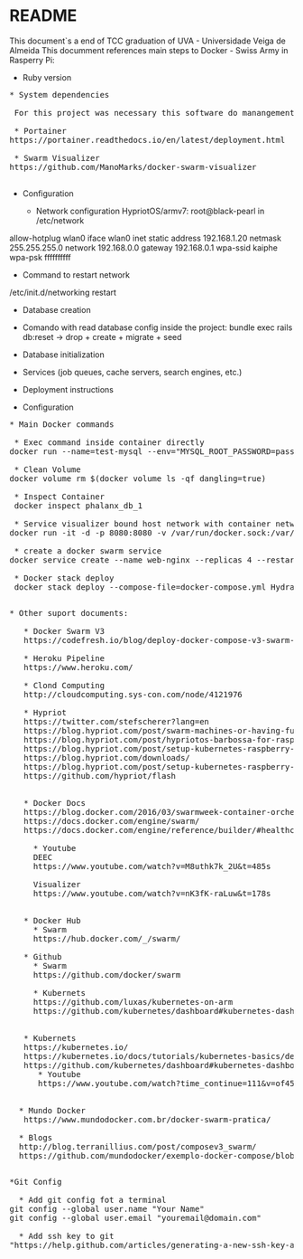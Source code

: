 # README


This document`s a end of TCC graduation of UVA - Universidade Veiga de Almeida
This documment references main steps to Docker - Swiss Army in  Rasperry Pi:

* Ruby version

<pre>
* System dependencies

 For this project was necessary this software do manangement docker containers:

 * Portainer
https://portainer.readthedocs.io/en/latest/deployment.html

 * Swarm Visualizer
https://github.com/ManoMarks/docker-swarm-visualizer

</pre>

* Configuration

  * Network configuration
HypriotOS/armv7: root@black-pearl in /etc/network

allow-hotplug wlan0
iface wlan0 inet static
        address 192.168.1.20
        netmask 255.255.255.0
        network 192.168.0.0
        gateway 192.168.0.1
        wpa-ssid kaiphe
        wpa-psk  ffffffffff

   * Command to restart network

/etc/init.d/networking restart

* Database creation

 * Comando with read database config inside the project:
bundle exec rails db:reset -> drop + create + migrate + seed


* Database initialization


* Services (job queues, cache servers, search engines, etc.)

* Deployment instructions

* Configuration

<pre>
* Main Docker commands

 * Exec command inside container directly
docker run --name=test-mysql --env="MYSQL_ROOT_PASSWORD=password" mysql

 * Clean Volume
docker volume rm $(docker volume ls -qf dangling=true)

 * Inspect Container
 docker inspect phalanx_db_1

 * Service visualizer bound host network with container network
docker run -it -d -p 8080:8080 -v /var/run/docker.sock:/var/run/docker.sock alexellis2/visualizer-arm

 * create a docker swarm service
docker service create --name web-nginx --replicas 4 --restart-max-attempts 3 --restart-window 5s --rollback-delay 3s --workdir /myapp/ -p 8080:80 nginx:alpine

 * Docker stack deploy
 docker stack deploy --compose-file=docker-compose.yml Hydra

</pre>

<pre>
* Other suport documents:
   
   * Docker Swarm V3
   https://codefresh.io/blog/deploy-docker-compose-v3-swarm-mode-cluster/
   
   * Heroku Pipeline
   https://www.heroku.com/

   * Clond Computing
   http://cloudcomputing.sys-con.com/node/4121976
   
   * Hypriot
   https://twitter.com/stefscherer?lang=en
   https://blog.hypriot.com/post/swarm-machines-or-having-fun-with-docker-machine-and-the-new-docker-swarm-orchestration/
   https://blog.hypriot.com/post/hypriotos-barbossa-for-raspberry-pi-3/
   https://blog.hypriot.com/post/setup-kubernetes-raspberry-pi-cluster/
   https://blog.hypriot.com/downloads/
   https://blog.hypriot.com/post/setup-kubernetes-raspberry-pi-cluster/
   https://github.com/hypriot/flash
   
   
   * Docker Docs
   https://blog.docker.com/2016/03/swarmweek-container-orchestration-docker-swarm/
   https://docs.docker.com/engine/swarm/
   https://docs.docker.com/engine/reference/builder/#healthcheck
   
     * Youtube
     DEEC 
     https://www.youtube.com/watch?v=M8uthk7k_2U&t=485s
     
     Visualizer
     https://www.youtube.com/watch?v=nK3fK-raLuw&t=178s
     

   * Docker Hub
     * Swarm
     https://hub.docker.com/_/swarm/
   
   * Github
     * Swarm
     https://github.com/docker/swarm
     
     * Kubernets
     https://github.com/luxas/kubernetes-on-arm
     https://github.com/kubernetes/dashboard#kubernetes-dashboard


   * Kubernets
   https://kubernetes.io/
   https://kubernetes.io/docs/tutorials/kubernetes-basics/deploy-intro/
   https://github.com/kubernetes/dashboard#kubernetes-dashboard
      * Youtube
      https://www.youtube.com/watch?time_continue=111&v=of45hYbkIZs
      
  
  * Mundo Docker
   https://www.mundodocker.com.br/docker-swarm-pratica/

  * Blogs
  http://blog.terranillius.com/post/composev3_swarm/
  https://github.com/mundodocker/exemplo-docker-compose/blob/master/docker-compose-v3.yml
</pre>

<pre>

*Git Config
   
  * Add git config fot a terminal
git config --global user.name "Your Name"
git config --global user.email "youremail@domain.com"

  * Add ssh key to git 
"https://help.github.com/articles/generating-a-new-ssh-key-and-adding-it-to-the-ssh-agent/"

</pre>
